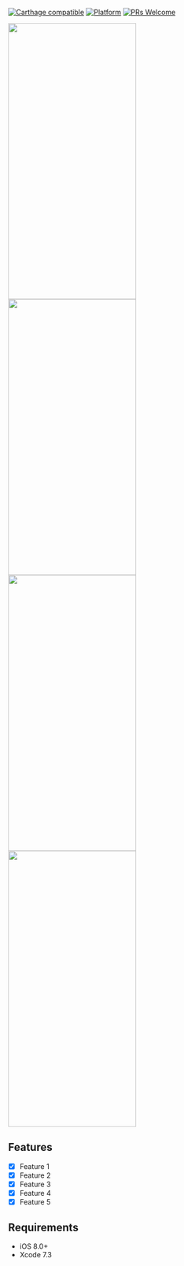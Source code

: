 
[![Carthage compatible](https://img.shields.io/badge/Carthage-compatible-4BC51D.svg?style=flat)](https://github.com/Carthage/Carthage) 
[![Platform](https://img.shields.io/cocoapods/p/LFAlertController.svg?style=flat)](http://cocoapods.org/pods/LFAlertController)
[![PRs Welcome](https://img.shields.io/badge/PRs-welcome-brightgreen.svg?style=flat-square)](http://makeapullrequest.com)

<img src="https://user-images.githubusercontent.com/66512239/118223131-d1ff8500-b4bb-11eb-8aaf-6335abe4f95d.png"  width="260" height="560">
<img src="https://user-images.githubusercontent.com/66512239/118223131-d1ff8500-b4bb-11eb-8aaf-6335abe4f95d.png"  width="260" height="560">
<img src="https://user-images.githubusercontent.com/66512239/118223131-d1ff8500-b4bb-11eb-8aaf-6335abe4f95d.png"  width="260" height="560">
<img src="https://user-images.githubusercontent.com/66512239/118223131-d1ff8500-b4bb-11eb-8aaf-6335abe4f95d.png"  width="260" height="560">




## Features

- [x] Feature 1
- [x] Feature 2
- [x] Feature 3
- [x] Feature 4
- [x] Feature 5

## Requirements

- iOS 8.0+
- Xcode 7.3
